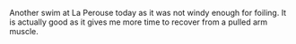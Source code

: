 Another swim at La Perouse today as it was not windy enough for foiling. It is actually good as it gives me more time to recover from a pulled arm muscle. 